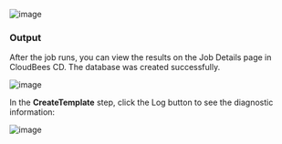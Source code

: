 

![image](images/CreateTemplate/EC-WLSCreateTemplateStatus2.png)


### Output

After the job runs, you can view the results on the Job Details page in CloudBees CD. The database was created successfully.

![image](images/CreateTemplate/EC-WLSCreateTemplateStatus3.png)

In the **CreateTemplate** step, click the Log button to see the diagnostic information:


![image](images/CreateTemplate/EC-WLSCreateTemplateStatus4.png)


